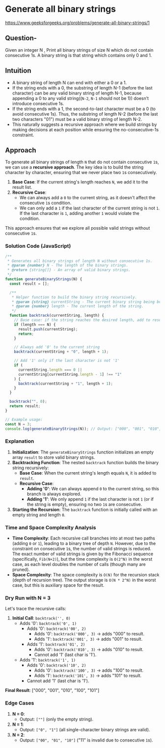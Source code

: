 # Generate all binary strings

https://www.geeksforgeeks.org/problems/generate-all-binary-strings/1

## Question-

Given an integer N , Print all binary strings of size N which do not contain consecutive 1s. A binary string is that string which contains only 0 and 1.

## Intuition

- A binary string of length N can end with either a 0 or a 1.
- If the string ends with a 0, the substring of length N-1 (before the last character) can be any valid binary string of length N-1, because appending a 0 to any valid string((`N-2`, `N-1` should not be 1)) doesn’t introduce consecutive 1s.
- If the string ends with a 1, the second-to-last character must be a 0 (to avoid consecutive 1s). Thus, the substring of length N-2 (before the last two characters "01") must be a valid binary string of length N-2.
- This naturally suggests a recursive approach where we build strings by making decisions at each position while ensuring the no-consecutive-1s constraint.

## Approach

To generate all binary strings of length `N` that do not contain consecutive `1`s, we can use a **recursive approach**.
The key idea is to build the string character by character, ensuring that we never place two `1`s consecutively.

1. **Base Case**: If the current string's length reaches `N`, we add it to the result list.
2. **Recursive Case**:
   - We can always add a `0` to the current string, as it doesn't affect the consecutive `1`s condition.
   - We can only add a `1` if the last character of the current string is not `1`. If the last character is `1`, adding another `1` would violate the condition.

This approach ensures that we explore all possible valid strings without consecutive `1`s.

### Solution Code (JavaScript)

```javascript
/**
 * Generates all binary strings of length N without consecutive 1s.
 * @param {number} N - The length of the binary strings.
 * @return {string[]} - An array of valid binary strings.
 */
function generateBinaryStrings(N) {
  const result = [];

  /**
   * Helper function to build the binary string recursively.
   * @param {string} currentString - The current binary string being built.
   * @param {number} length - The current length of the string.
   */
  function backtrack(currentString, length) {
    // Base case: if the string reaches the desired length, add to result
    if (length === N) {
      result.push(currentString);
      return;
    }

    // Always add '0' to the current string
    backtrack(currentString + "0", length + 1);

    // Add '1' only if the last character is not '1'
    if (
      currentString.length === 0 ||
      currentString[currentString.length - 1] !== "1"
    ) {
      backtrack(currentString + "1", length + 1);
    }
  }

  backtrack("", 0);
  return result;
}

// Example usage:
const N = 3;
console.log(generateBinaryStrings(N)); // Output: ["000", "001", "010", "100", "101"]
```

### Explanation

1. **Initialization**: The `generateBinaryStrings` function initializes an empty array `result` to store valid binary strings.
2. **Backtracking Function**: The nested `backtrack` function builds the binary string recursively:
   - **Base Case**: When the current string's length equals `N`, it is added to `result`.
   - **Recursive Case**:
     - **Adding '0'**: We can always append `0` to the current string, so this branch is always explored.
     - **Adding '1'**: We only append `1` if the last character is not `1` (or if the string is empty), ensuring no two `1`s are consecutive.
3. **Starting the Recursion**: The `backtrack` function is initially called with an empty string and length `0`.

### Time and Space Complexity Analysis

- **Time Complexity**: Each recursive call branches into at most two paths (adding `0` or `1`), leading to a binary tree of depth `N`. However, due to the constraint on consecutive `1`s, the number of valid strings is reduced. The exact number of valid strings is given by the Fibonacci sequence (specifically, `Fib(N+2)`), but the time complexity is `O(2^N)` in the worst case, as each level doubles the number of calls (though many are pruned).
- **Space Complexity**: The space complexity is `O(N)` for the recursion stack (depth of recursion tree). The output storage is `O(N * 2^N)` in the worst case, but this is auxiliary space for the result.

### Dry Run with N = 3

Let's trace the recursive calls:

1. **Initial Call**: `backtrack('', 0)`
   - Adds '0': `backtrack('0', 1)`
     - Adds '0': `backtrack('00', 2)`
       - Adds '0': `backtrack('000', 3)` → adds "000" to result.
       - Adds '1': `backtrack('001', 3)` → adds "001" to result.
     - Adds '1': `backtrack('01', 2)`
       - Adds '0': `backtrack('010', 3)` → adds "010" to result.
       - Cannot add '1' (last char is '1').
   - Adds '1': `backtrack('1', 1)`
     - Adds '0': `backtrack('10', 2)`
       - Adds '0': `backtrack('100', 3)` → adds "100" to result.
       - Adds '1': `backtrack('101', 3)` → adds "101" to result.
     - Cannot add '1' (last char is '1').

**Final Result**: ["000", "001", "010", "100", "101"]

### Edge Cases

1. **N = 0**:
   - Output: `[""]` (only the empty string).
2. **N = 1**:
   - Output: `["0", "1"]` (all single-character binary strings are valid).
3. **N = 2**:
   - Output: `["00", "01", "10"]` ("11" is invalid due to consecutive `1`s).
